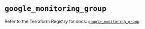 # `google_monitoring_group`

Refer to the Terraform Registry for docs: [`google_monitoring_group`](https://registry.terraform.io/providers/hashicorp/google/4.85.0/docs/resources/monitoring_group).
